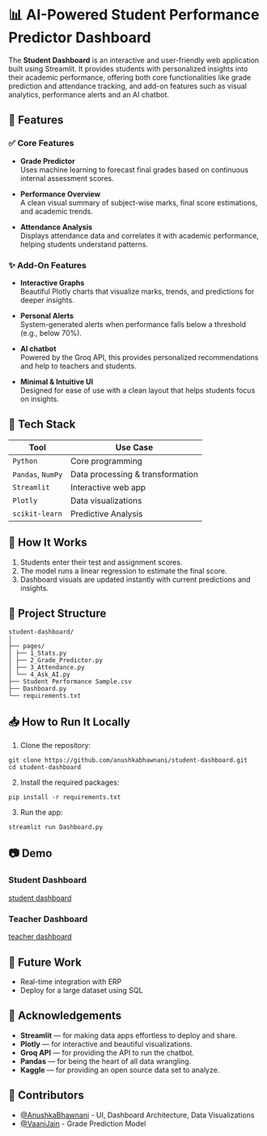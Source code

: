 # 📊 AI-Powered Student Performance Predictor Dashboard

The **Student Dashboard** is an interactive and user-friendly web application built using Streamlit. It provides students with personalized insights into their academic performance, offering both core functionalities like grade prediction and attendance tracking, and add-on features such as visual analytics, performance alerts and an AI chatbot.

## 🚀 Features

### ✅ Core Features
- **Grade Predictor**  
  Uses machine learning to forecast final grades based on continuous internal assessment scores.

- **Performance Overview**  
  A clean visual summary of subject-wise marks, final score estimations, and academic trends.

- **Attendance Analysis**  
  Displays attendance data and correlates it with academic performance, helping students understand patterns.

### ✨ Add-On Features
- **Interactive Graphs**  
  Beautiful Plotly charts that visualize marks, trends, and predictions for deeper insights.

- **Personal Alerts**  
  System-generated alerts when performance falls below a threshold (e.g., below 70%).

- **AI chatbot**  
  Powered by the Groq API, this provides personalized recommendations and help to teachers and students.

- **Minimal & Intuitive UI**  
  Designed for ease of use with a clean layout that helps students focus on insights.

## 🧠 Tech Stack

| Tool                 | Use Case                         |
|----------------------|----------------------------------|
| `Python`             | Core programming                 |
| `Pandas`, `NumPy`    | Data processing & transformation |
| `Streamlit`          | Interactive web app              |
| `Plotly`             | Data visualizations              |
| `scikit-learn`       | Predictive Analysis              |

## 🧠 How It Works

1. Students enter their test and assignment scores.
2. The model runs a linear regression to estimate the final score.
3. Dashboard visuals are updated instantly with current predictions and insights.

## 📂 Project Structure
```
student-dashboard/
│
├── pages/
│ ├── 1_Stats.py
│ ├── 2_Grade_Predictor.py
│ ├── 3_Attendance.py
│ └── 4_Ask_AI.py
├── Student Performance Sample.csv
├── Dashboard.py
└── requirements.txt
```
## 📥 How to Run It Locally
1. Clone the repository:
```
git clone https://github.com/anushkabhawnani/student-dashboard.git
cd student-dashboard
```
2. Install the required packages:
```
pip install -r requirements.txt
```
3. Run the app:
```
streamlit run Dashboard.py
```
## 📷 Demo

### Student Dashboard

[student dashboard](https://github.com/user-attachments/assets/a57db5d7-02f4-4e24-b9a7-71af899cb87c)

### Teacher Dashboard

[teacher dashboard](https://github.com/user-attachments/assets/fb0e5d08-3cd4-456e-83d5-ff953f793b71)

## 🚀 Future Work
* Real-time integration with ERP
* Deploy for a large dataset using SQL

## 🙌 Acknowledgements
* **Streamlit** — for making data apps effortless to deploy and share.
* **Plotly** — for interactive and beautiful visualizations.
* **Groq API** — for providing the API to run the chatbot.
* **Pandas** — for being the heart of all data wrangling.
* **Kaggle** — for providing an open source data set to analyze.

## 👥 Contributors

- [@AnushkaBhawnani](https://github.com/anushkabhawnani) - UI, Dashboard Architecture, Data Visualizations
- [@VaaniJain](https://github.com/TheirUsername) - Grade Prediction Model


